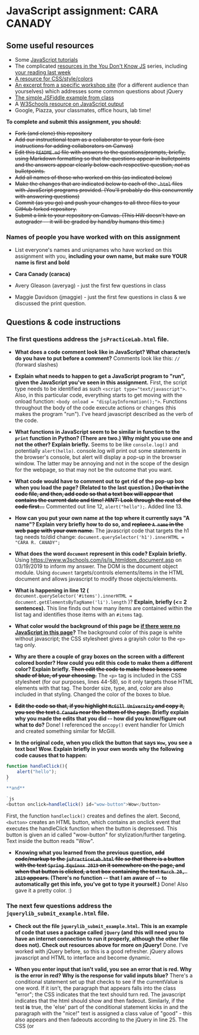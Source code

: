 # JavaScript assignment: CARA CANADY

## Some useful resources
* Some [JavaScript tutorials](https://www.htmldog.com/guides/javascript/)
* The complicated [resources in the You Don't Know JS](https://github.com/getify/You-Dont-Know-JS) series, including [your reading last week](https://github.com/getify/You-Dont-Know-JS/blob/master/up%20%26%20going/ch2.md)
* [A resource for CSS/style/colors](https://htmlcolorcodes.com/)  
* [An excerpt from a specific workshop site](https://witny-summer-guild-2018.github.io/day_4_exercise_2.html) (for a different audience than yourselves) which addresses some common questions about jQuery
* [The simple JSFiddle example from class](https://jsfiddle.net/2of65j8q/)
* A [W3Schools resource on JavaScript output](https://www.w3schools.com/js/js_output.asp)
* Google, Piazza, your classmates, office hours, lab time!

**To complete and submit this assignment, you should:**

* ~~Fork (and clone) this repository~~
* ~~Add our instructional team as a collaborator to your fork (see instructions for adding collaborators on Canvas)~~
* ~~Edit this `README.md` file with answers to the questions/prompts, briefly, using Markdown formatting so that the questions appear in bulletpoints and the answers appear clearly below each respective question, *not* as bulletpoints.~~
* ~~Add all names of those who worked on this (as indicated below)~~
* ~~Make the changes that are indicated below to each of the `.html` files with JavaScript programs provided. (You'll probably do this concurrently with answering questions)~~
* ~~Commit (as you go) and push your changes to all three files to your GitHub forked repository.~~
* ~~Submit a link to your repository on Canvas. (This HW doesn't have an autograder -- it will be graded by hand/by humans this time.)~~

### Names of people you have worked with on this assignment
* List everyone's names and uniqnames who have worked on this assignment with you, **including your own name, but make sure YOUR name is first and bold**

* **Cara Canady (caraca)**
* Avery Gleason (averyag) - just the first few questions in class
* Maggie Davidson (jmaggie) - just the first few questions in class & we discussed the print question.


## Questions & code instructions

### The first questions address the `jsPracticeLab.html` file.

* **What does a code comment look like in JavaScript? What character/s do you have to put before a comment?**
Comments look like this: ```//``` (forward slashes)

* **Explain what needs to happen to get a JavaScript program to "run", given the JavaScript you've seen in this assignment.**
First, the script type needs to be identified as such ```<script type="text/javascript">```. Also, in this particular code, everything starts to get moving with the onload function: ```<body onload = "displayInformation();">```. Functions throughout the body of the code execute actions or changes (this makes the program "run"). I've heard javascript described as the verb of the code.

* **What functions in JavaScript seem to be similar in function to the `print` function in Python? (There are two.) Why might you use one and not the other? Explain briefly.**
Seems to be like ```console.log()``` and potentially ```alert(hello)```. console.log will print out some statements in the browser's console, but alert will display a pop-up in the browser window. The latter may be annoying and not in the scope of the design for the webpage, so that may not be the outcome that you want.

* **What code would have to comment out to get rid of the pop-up box when you load the page? (Related to the last question.) ~~Do that in the code file, and then, add code so that a text box will appear that contains the current date and time! *HINT:* Look through the rest of the code first...~~**
Commented out line 12, ```alert("hello");```. Added line 13.

* **How can you put your own name at the top where it currently says "A name"? Explain very briefly how to do so, and ~~replace `A name` in the web page with your own name.~~**
The javascript code that targets the h1 tag needs to/did change: ```document.querySelector('h1').innerHTML = "CARA R. CANADY";```

* **What does the word `document` represent in this code? Explain briefly.**
Using https://www.w3schools.com/js/js_htmldom_document.asp on 03/19/2019 to inform my answer. The DOM is the document object module. Using `document`  targets/controls elements/items in the HTML document and allows javascript to modify those objects/elements.

* **What is happening in line 12 (**
		`document.querySelector('#items').innerHTML = document.getElementsByTagName('li').length`
)? **Explain, briefly (<= 2 sentences).**
This line finds out how many items are contained within the list tag and identifies those items with an ```#items``` tag.

* **What color would the background of this page be <u>if there were no JavaScript in this page</u>?**
The background color of this page is white without javascript; the CSS stylesheet gives a grayish color to the `<p>` tag only.

* **Why are there a couple of gray boxes on the screen with a different colored border? How could you edit this code to make them a different color? Explain briefly. ~~Then edit the code to make those boxes some shade of blue, of your choosing.~~**
The `<p>` tag is included in the CSS stylesheet (for our purposes, lines 44-58), so it only targets those HTML elements with that tag. The border size, type, and, color are also included in that styling. Changed the color of the boxes to blue.

* **~~Edit the code so that, if you highlight `McGill University` and copy it, you see the text `O Canada` near the bottom of the page.~~
Briefly explain why you made the edits that you did -- how did you know/figure out what to do?**
Done! I referenced the `oncopy()` event handler for Umich and created something similar for McGill.

* **In the original code, when you click the button that says `Wow`, you see a text box! Wow. Explain briefly in your own words why the following code causes that to happen:**

```js
function handleClick(){
	alert("hello");
}
`
**and**

`js
<button onclick=handleClick() id="wow-button">Wow</button>
```

First, the function `handleclick()` creates and defines the alert. Second, `<button>` creates an HTML button, which contains an onclick event that executes the handleClick function when the button is depressed. This button is given an id called "wow-button" for stylization/further targeting. Text inside the button reads "Wow".

* **Knowing what you learned from the previous question, ~~add code/markup to the `jsPracticeLab.html` file *so that* there is a button with the text `Spring Equinox 2019` on it somewhere on the page, and when that button is clicked, a text box containing the text `March 20, 2019` appears.~~ (There's no function -- that I am aware of -- to automatically get this info, you've got to type it yourself.)**
Done! Also gave it a pretty color. :)

### The next few questions address the `jquerylib_submit_example.html` file.

* **Check out the file `jquerylib_submit_example.html`. This is an example of code that uses a package called `jQuery` (and this will need you to have an internet connection to run it properly, although the other file does not). Check out resources above for more on jQuery!**
Done. I've worked with jQuery before, so this is a good refresher. jQuery allows javascript and HTML to interface and become dynamic.

* **When you enter input that isn't valid, you see an error that is red. Why is the error in red? Why is the response for valid inputs blue?**
There's a  conditional statement set up that checks to see if the currentValue is one word. If it isn't, the paragraph that appears falls into the class "error"; the CSS indicates that the text should turn red. The javascript indicates that the html should show and then fadeout. Similarly, if the test **is** true, the 'else' part of the conditional statement kicks in and the paragraph with the "nice!" text is assigned a class value of "good" - this also appears and then fadeouts according to the jQuery in line 25. The CSS (or <style> tags) dictate that anything assigned to this class should turn blue.

* **What is this line `var regex = /^[a-zA-Z]+$/;` helping with? And if you googled something to figure that out, what did you google, and what, briefly, did you learn? (If you didn't need to google, you can leave that out, but explain briefly what that line is helping the program do, anyway.)**
I actually looked this up when I was trying to figure out some sql at work that would allow me to find values (strings) that start with a number and filter them out. Here's where I looked: https://docs.oracle.com/cd/B12037_01/server.101/b10759/conditions018.htm, and I googled "character match string sql oracle." In summary, this variable matches text with a pattern (specified after the = to be alpha only, case insensitive).


* **What's different about the syntax of conditional statements in JavaScript, compared to Python?**
A few things: (1) so many curly brackets in javascript - they must wrap each if/else, etc. (2) colon (:) in python after if/else statement; in javascript semi-colon (;) after each statement within if/else (3) I found out the hard way that indentations really matter in python (reraise error after reraise error).

* **What do you think the `10000` refers to in the code `.fadeOut(10000)`?**
That's the time before it fades away (duration in ms). I knew this from my previous front-end bootcamp.

* **What do you think is going on with the following code at the beginning of the program? Note that the most important thing to do for answering this question is to be thoughtful and clear, not to be absolutely correct:**

```
js
$(document).ready(function(){
$("form").submit(function(event){
```
This seems to call a function when the document is ready. This function targets the `form` element specified in the HTML. The submit method that is attached to `$("form")` executes a function when the form is submitted (button is pressed) - this leads to the valid/not valid text that appears.

~~ * **Add some code to the `jquerylib_submit_example.html` file so that, if the input is valid and is specifically the text `hello`, rather than the visible output being `Nice!` in blue, the visible output should be `Hello to you too!`, also in blue, just like `Nice!` is.** ~~
~~ * *HINT:* You'll have to make some changes to the conditional statement, and possibly look up some JavaScript conditional syntax. You'll also need to look carefully at what generates visible output right now. ~~
